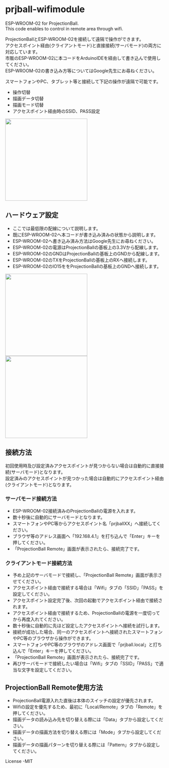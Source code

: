 # prjball-wifimodule
ESP-WROOM-02 for ProjectionBall.  
This code enables to control in remote area through wifi.  

ProjectionBallとESP-WROOM-02を接続して遠隔で操作ができます。  
アクセスポイント経由(クライアントモード)と直接接続(サーバモード)の両方に対応しています。  
市販のESP-WROOM-02に本コードをArduinoIDEを経由して書き込んで使用してください。  
ESP-WROOM-02の書き込み方等についてはGoogle先生にお尋ねください。  


スマートフォンやPC、タブレット等と接続して下記の操作が遠隔で可能です。  
  * 操作切替
  * 描画データ切替
  * 描画モード切替
  * アクセスポイント経由時のSSID、PASS設定
  

<img src="http://meerstern.up.seesaa.net/image/iphone.PNG" width="260">
  
## ハードウェア設定
  * ここでは最低限の配線について説明します。
  * 既にESP-WROOM-02へ本コードが書き込み済みの状態から説明します。
  * ESP-WROOM-02へ書き込み済み方法はGoogle先生にお尋ねください。  
  * ESP-WROOM-02の電源はProjectionBallの基板上の3.3Vから配線します。
  * ESP-WROOM-02のGNDはProjectionBallの基板上のGNDから配線します。
  * ESP-WROOM-02のTXをProjectionBallの基板上のRXへ接続します。
  * ESP-WROOM-02のIO15ををProjectionBallの基板上のGNDへ接続します。
  

<img src="http://meerstern.up.seesaa.net/image/power.png" width="260">


<img src="http://meerstern.up.seesaa.net/image/uart.png" width="260">

  
  
  
## 接続方法
  初回使用時及び設定済みアクセスポイントが見つからない場合は自動的に直接接続(サーバモード)となります。  
  設定済みのアクセスポイントが見つかった場合は自動的にアクセスポイント経由(クライアントモード)となります。　　


### サーバモード接続方法    
  * ESP-WROOM-02接続済みのProjectionBallの電源を入れます。
  * 数十秒後に自動的にサーバモードとなります。
  * スマートフォンやPC等からアクセスポイント名「prjballXX」へ接続してください。
  * ブラウザ等のアドレス画面へ「192.168.4.1」を打ち込んで「Enter」キーを押してください。
  * 「ProjectionBall Remote」画面が表示されたら、接続完了です。
  
  
### クライアントモード接続方法　　  
  * 予め上記のサーバモードで接続し、「ProjectionBall Remote」画面が表示させてください。
  * アクセスポイント経由で接続する場合は「Wifi」タブの「SSID」「PASS」を設定してください。
  * アクセスポイント設定完了後、次回の起動でアクセスポイント経由で接続されます。
  * アクセスポイント経由で接続するため、ProjectionBallの電源を一度切ってから再度入れてください。
  * 数十秒後に自動的に先ほど設定したアクセスポイントへ接続を試行します。
  * 接続が成功した場合、同一のアクセスポイントへ接続されたスマートフォンやPC等のブラウザから操作ができます。
  * スマートフォンやPC等のブラウザのアドレス画面で「prjball.local」と打ち込んで「Enter」キーを押してください。
  * 「ProjectionBall Remote」画面が表示されたら、接続完了です。
  * 再びサーバモードで接続したい場合は「Wifi」タブの「SSID」「PASS」で適当な文字を設定してください。
  
## ProjectionBall Remote使用方法　　
  * ProjectionBall電源入れた直後は本体のスイッチの設定が優先されます。
  * Wifiの設定を優先するため、最初に「Local/Remote」タブの「Remote」を押してください。  
  * 描画データの読み込み先を切り替える際には「Data」タブから設定してください。
  * 描画データの描画方法を切り替える際には「Mode」タブから設定してください。
  * 描画データの描画パターンを切り替える際には「Pattern」タブから設定してください。

 
License -MIT
